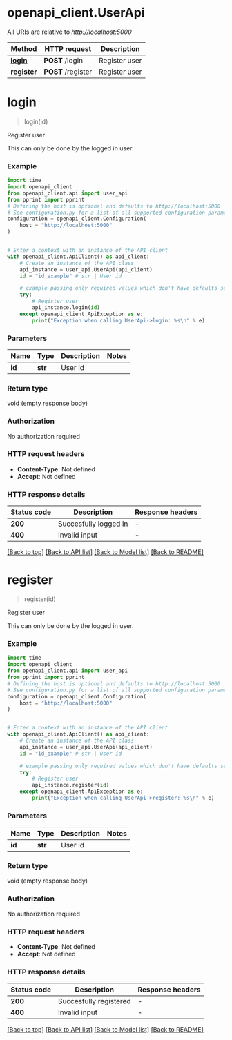 # openapi_client.UserApi

All URIs are relative to *http://localhost:5000*

Method | HTTP request | Description
------------- | ------------- | -------------
[**login**](UserApi.md#login) | **POST** /login | Register user
[**register**](UserApi.md#register) | **POST** /register | Register user


# **login**
> login(id)

Register user

This can only be done by the logged in user.

### Example

```python
import time
import openapi_client
from openapi_client.api import user_api
from pprint import pprint
# Defining the host is optional and defaults to http://localhost:5000
# See configuration.py for a list of all supported configuration parameters.
configuration = openapi_client.Configuration(
    host = "http://localhost:5000"
)


# Enter a context with an instance of the API client
with openapi_client.ApiClient() as api_client:
    # Create an instance of the API class
    api_instance = user_api.UserApi(api_client)
    id = "id_example" # str | User id

    # example passing only required values which don't have defaults set
    try:
        # Register user
        api_instance.login(id)
    except openapi_client.ApiException as e:
        print("Exception when calling UserApi->login: %s\n" % e)
```


### Parameters

Name | Type | Description  | Notes
------------- | ------------- | ------------- | -------------
 **id** | **str**| User id |

### Return type

void (empty response body)

### Authorization

No authorization required

### HTTP request headers

 - **Content-Type**: Not defined
 - **Accept**: Not defined


### HTTP response details
| Status code | Description | Response headers |
|-------------|-------------|------------------|
**200** | Succesfully logged in |  -  |
**400** | Invalid input |  -  |

[[Back to top]](#) [[Back to API list]](../README.md#documentation-for-api-endpoints) [[Back to Model list]](../README.md#documentation-for-models) [[Back to README]](../README.md)

# **register**
> register(id)

Register user

This can only be done by the logged in user.

### Example

```python
import time
import openapi_client
from openapi_client.api import user_api
from pprint import pprint
# Defining the host is optional and defaults to http://localhost:5000
# See configuration.py for a list of all supported configuration parameters.
configuration = openapi_client.Configuration(
    host = "http://localhost:5000"
)


# Enter a context with an instance of the API client
with openapi_client.ApiClient() as api_client:
    # Create an instance of the API class
    api_instance = user_api.UserApi(api_client)
    id = "id_example" # str | User id

    # example passing only required values which don't have defaults set
    try:
        # Register user
        api_instance.register(id)
    except openapi_client.ApiException as e:
        print("Exception when calling UserApi->register: %s\n" % e)
```


### Parameters

Name | Type | Description  | Notes
------------- | ------------- | ------------- | -------------
 **id** | **str**| User id |

### Return type

void (empty response body)

### Authorization

No authorization required

### HTTP request headers

 - **Content-Type**: Not defined
 - **Accept**: Not defined


### HTTP response details
| Status code | Description | Response headers |
|-------------|-------------|------------------|
**200** | Succesfully registered |  -  |
**400** | Invalid input |  -  |

[[Back to top]](#) [[Back to API list]](../README.md#documentation-for-api-endpoints) [[Back to Model list]](../README.md#documentation-for-models) [[Back to README]](../README.md)

